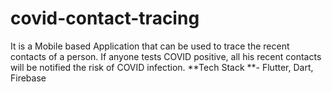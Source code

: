 # covid-contact-tracing
It is a Mobile based Application that can be used to trace the recent contacts of a person. If anyone tests COVID positive, all his recent contacts will be notified the risk of COVID infection. **Tech Stack **- Flutter, Dart, Firebase
